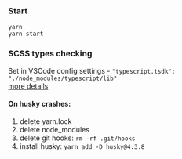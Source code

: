 ### Start
`yarn` </br>
`yarn start`</br>

### SCSS types checking
Set in VSCode config settings - `"typescript.tsdk": "./node_modules/typescript/lib"` </br>
[more details](https://www.npmjs.com/package/typescript-plugin-css-moduless)

#### On husky crashes:
1. delete yarn.lock
2. delete node_modules
3. delete git hooks: `rm -rf .git/hooks`
4. install husky: `yarn add -D husky@4.3.8`

